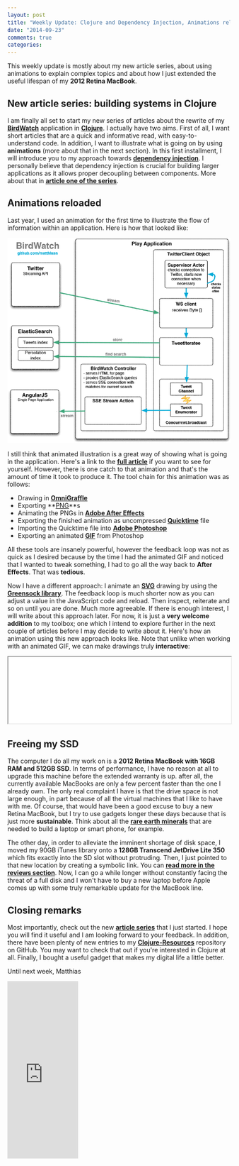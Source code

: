 ```yaml
---
layout: post
title: "Weekly Update: Clojure and Dependency Injection, Animations reloaded & freeing my SSD"
date: "2014-09-23"
comments: true
categories: 
---
```

This weekly update is mostly about my new article series, about using animations to explain complex topics and about how I just extended the useful lifespan of my **2012 Retina MacBook**.

## New article series: building systems in Clojure
I am finally all set to start my new series of articles about the rewrite of my **[BirdWatch](https://github.com/matthiasn/BirdWatch)** application in **[Clojure](http://clojure.org)**. I actually have two aims. First of all, I want short articles that are a quick and informative read, with easy-to-understand code. In addition, I want to illustrate what is going on by using **animations** (more about that in the next section). In this first installment, I will introduce you to my approach towards **[dependency injection](http://en.wikipedia.org/wiki/Dependency_injection)**. I personally believe that dependency injection is crucial for building larger applications as it allows proper decoupling between components. More about that in **[article one of the series](/blog/2014/09/24/Building-Systems-in-Clojure-1/)**.

## Animations reloaded
Last year, I used an animation for the first time to illustrate the flow of information within an application. Here is how that looked like:

![birdwatch animated information flow](../images/bw_expl_anim.gif)

I still think that animated illustration is a great way of showing what is going in the application. Here's a link to the **[full article](/blog/2013/09/10/birdwatch-explained/)** if you want to see for yourself. However, there is one catch to that animation and that's the amount of time it took to produce it. The tool chain for this animation was as follows:

* Drawing in **[OmniGraffle](https://www.omnigroup.com/omnigraffle)**
* Exporting **[PNG](http://en.wikipedia.org/wiki/Portable_Network_Graphics)**s
* Animating the PNGs in **[Adobe After Effects](http://www.adobe.com/products/aftereffects.html)**
* Exporting the finished animation as uncompressed **[Quicktime](http://en.wikipedia.org/wiki/QuickTime)** file
* Importing the Quicktime file into **[Adobe Photoshop](http://www.adobe.com/products/photoshop.html)**
* Exporting an animated **[GIF](http://en.wikipedia.org/wiki/Graphics_Interchange_Format)** from Photoshop

All these tools are insanely powerful, however the feedback loop was not as quick as I desired because by the time I had the animated GIF and noticed that I wanted to tweak something, I had to go all the way back to **After Effects**. That was **tedious**.

Now I have a different approach: I animate an **[SVG](http://en.wikipedia.org/wiki/Scalable_Vector_Graphics)** drawing by using the **[Greensock library](https://greensock.com/)**. The feedback loop is much shorter now as you can adjust a value in the JavaScript code and reload. Then inspect, reiterate and so on until you are done. Much more agreeable. If there is enough interest, I will write about this approach later. For now, it is just a **very welcome addition** to my toolbox; one which I intend to explore further in the next couple of articles before I may decide to write about it. Here's how an animation using this new approach looks like. Note that unlike when working with an animated GIF, we can make drawings truly **interactive**:

<script language="javascript" type="text/javascript">
  function resizeIframe(obj) {
    obj.style.height = obj.contentWindow.document.body.scrollHeight + 'px';
    obj.style.width = obj.contentWindow.document.body.scrollWidth + 'px';
  }
</script>

<iframe width="100%;" src="/iframes/bw-anim/index.html" scrolling="no" onload="javascript:resizeIframe(this);" ></iframe>

## Freeing my SSD
The computer I do all my work on is a **2012 Retina MacBook with 16GB RAM and 512GB SSD**. In terms of performance, I have no reason at all to upgrade this machine before the extended warranty is up. after all, the currently available MacBooks are only a few percent faster than the one I already own. The only real complaint I have is that the drive space is not large enough, in part because of all the virtual machines that I like to have with me. Of course, that would have been a good excuse to buy a new Retina MacBook, but I try to use gadgets longer these days because that is just more **sustainable**. Think about all the **[rare earth minerals](http://en.wikipedia.org/wiki/Rare_earth_mineral)** that are needed to build a laptop or smart phone, for example.

The other day, in order to alleviate the imminent shortage of disk space, I moved my 90GB iTunes library onto a **128GB Transcend JetDrive Lite 350** which fits exactly into the SD slot without protruding. Then, I just pointed to that new location by creating a symbolic link. You can **[read more in the reviews section](/reviews/transcend-jetdrive-lite-350)**. Now, I can go a while longer without constantly facing the threat of a full disk and I won't have to buy a new laptop before Apple comes up with some truly remarkable update for the MacBook line.

## Closing remarks
Most importantly, check out the new **[article series](/blog/2014/09/24/Building-Systems-in-Clojure-1/)** that I just started. I hope you will find it useful and I am looking forward to your feedback. In addition, there have been plenty of new entries to my **[Clojure-Resources](https://github.com/matthiasn/Clojure-Resources)** repository on GitHub. You may want to check that out if you're interested in Clojure at all. Finally, I bought a useful gadget that makes my digital life a little better.

Until next week,
Matthias

<iframe width="160" height="400" src="https://leanpub.com/building-a-system-in-clojure/embed" frameborder="0" allowtransparency="true"></iframe>
